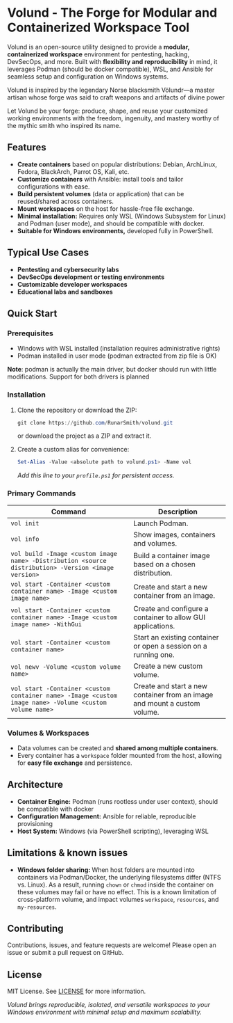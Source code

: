 # **Volund** - The Forge for Modular and Containerized Workspace Tool

Volund is an open-source utility designed to provide a **modular, containerized workspace** environment for pentesting, hacking, DevSecOps, and more. Built with **flexibility and reproducibility** in mind, it leverages Podman (should be docker compatible), WSL, and Ansible for seamless setup and configuration on Windows systems.

Volund is inspired by the legendary Norse blacksmith Völundr—a master artisan whose forge was said to craft weapons and artifacts of divine power

Let Volund be your forge: produce, shape, and reuse your customized working environments with the freedom, ingenuity, and mastery worthy of the mythic smith who inspired its name.

## Features

- **Create containers** based on popular distributions: Debian, ArchLinux, Fedora, BlackArch, Parrot OS, Kali, etc.
- **Customize containers** with Ansible: install tools and tailor configurations with ease.
- **Build persistent volumes** (data or application) that can be reused/shared across containers.
- **Mount workspaces** on the host for hassle-free file exchange.
- **Minimal installation:** Requires only WSL (Windows Subsystem for Linux) and Podman (user mode), and should be compatible with docker.
- **Suitable for Windows environments,** developed fully in PowerShell.

## Typical Use Cases

- **Pentesting and cybersecurity labs**
- **DevSecOps development or testing environments**
- **Customizable developer workspaces**
- **Educational labs and sandboxes**

## Quick Start

### Prerequisites

- Windows with WSL installed (installation requires administrative rights)
- Podman installed in user mode (podman extracted from zip file is OK)

**Note**: podman is actually the main driver, but docker should run with little modifications. Support for both drivers is planned

### Installation

1. Clone the repository or download the ZIP:
    ```powershell
    git clone https://github.com/RunarSmith/volund.git
    ```
    or download the project as a ZIP and extract it.

2. Create a custom alias for convenience:
    ```powershell
    Set-Alias -Value <absolute path to volund.ps1> -Name vol
    ```
    *Add this line to your `profile.ps1` for persistent access.*

### Primary Commands

| Command | Description |
|---|---|
| `vol init` | Launch Podman. |
| `vol info` | Show images, containers and volumes. |
| `vol build -Image <custom image name> -Distribution <source distribution> -Version <image version>` | Build a container image based on a chosen distribution. |
| `vol start -Container <custom container name> -Image <custom image name>` | Create and start a new container from an image. |
| `vol start -Container <custom container name> -Image <custom image name> -WithGui` | Create and configure a container to allow GUI applications. |
| `vol start -Container <custom container name>` | Start an existing container or open a session on a running one. |
| `vol newv -Volume <custom volume name>` | Create a new custom volume. |
| `vol start -Container <custom container name> -Image <custom image name> -Volume <custom volume name>` | Create and start a new container from an image and mount a custom volume. |

### Volumes & Workspaces

- Data volumes can be created and **shared among multiple containers**.
- Every container has a `workspace` folder mounted from the host, allowing for **easy file exchange** and persistence.

## Architecture

- **Container Engine:** Podman (runs rootless under user context), should be compatible with docker
- **Configuration Management:** Ansible for reliable, reproducible provisioning
- **Host System:** Windows (via PowerShell scripting), leveraging WSL

## Limitations & known issues

- **Windows folder sharing:** When host folders are mounted into containers via Podman/Docker, the underlying filesystems differ (NTFS vs. Linux). As a result, running `chown` or `chmod` inside the container on these volumes may fail or have no effect. This is a known limitation of cross-platform volume, and impact volumes `workspace`, `resources`, and `my-resources`.

## Contributing

Contributions, issues, and feature requests are welcome! Please open an issue or submit a pull request on GitHub.

## License

MIT License. See [LICENSE](LICENSE) for more information.

*Volund brings reproducible, isolated, and versatile workspaces to your Windows environment with minimal setup and maximum scalability.*
